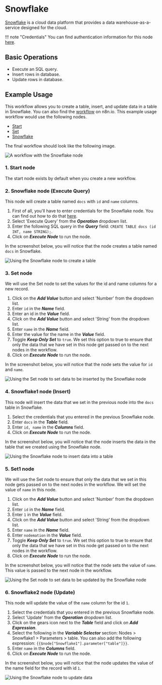 # Snowflake

[Snowflake](https://snowflake.com) is a cloud data platform that provides a data warehouse-as-a-service designed for the cloud.

!!! note "Credentials"
    You can find authentication information for this node [here](/integrations/credentials/snowflake/).


## Basic Operations

* Execute an SQL query.
* Insert rows in database.
* Update rows in database.

## Example Usage

This workflow allows you to create a table, insert, and update data in a table in Snowflake. You can also find the [workflow](https://n8n.io/workflows/824) on n8n.io. This example usage workflow would use the following nodes.
- [Start](/integrations/core-nodes/n8n-nodes-base.start/)
- [Set](/integrations/core-nodes/n8n-nodes-base.set/)
- [Snowflake]()

The final workflow should look like the following image.

![A workflow with the Snowflake node](/_images/integrations/nodes/snowflake/workflow.png)

### 1. Start node

The start node exists by default when you create a new workflow.


### 2. Snowflake node (Execute Query)

This node will create a table named `docs` with `id` and `name` columns.

1. First of all, you'll have to enter credentials for the Snowflake node. You can find out how to do that [here](/integrations/credentials/snowflake/).
2. Select 'Execute Query' from the ***Operation*** dropdown list.
3. Enter the following SQL query in the ***Query*** field: `CREATE TABLE docs (id INT, name STRING);`.
4. Click on ***Execute Node*** to run the node.

In the screenshot below, you will notice that the node creates a table named `docs` in Snowflake.

![Using the Snowflake node to create a table](/_images/integrations/nodes/snowflake/snowflake_node.png)


### 3. Set node

We will use the Set node to set the values for the id and name columns for a new record.

1. Click on the ***Add Value*** button and select 'Number' from the dropdown list.
2. Enter `id` in the ***Name*** field.
3. Enter an id in the ***Value*** field.
3. Click on the ***Add Value*** button and select 'String' from the dropdown list.
4. Enter `name` in the ***Name*** field.
5. Enter the value for the name in the ***Value*** field.
6. Toggle ***Keep Only Set*** to `true`. We set this option to true to ensure that only the data that we have set in this node get passed on to the next nodes in the workflow.
7. Click on ***Execute Node*** to run the node.

In the screenshot below, you will notice that the node sets the value for `id` and `name`.

![Using the Set node to set data to be inserted by the Snowflake node](/_images/integrations/nodes/snowflake/set_node.png)

### 4. Snowflake1 node (Insert)

This node will insert the data that we set in the previous node into the `docs` table in Snowflake.

1. Select the credentials that you entered in the previous Snowflake node.
2. Enter `docs` in the ***Table*** field.
3. Enter `id, name` in the ***Columns*** field.
4. Click on ***Execute Node*** to run the node.

In the screenshot below, you will notice that the node inserts the data in the table that we created using the Snowflake node.

![Using the Snowflake node to insert data into a table](/_images/integrations/nodes/snowflake/snowflake1_node.png)

### 5. Set1 node

We will use the Set node to ensure that only the data that we set in this node gets passed on to the next nodes in the workflow. We will set the value of `name` in this node.

1. Click on the ***Add Value*** button and select 'Number' from the dropdown list.
2. Enter `id` in the ***Name*** field.
3. Enter `1` in the ***Value*** field.
4. Click on the ***Add Value*** button and select 'String' from the dropdown list.
5. Enter `name` in the ***Name*** field.
6. Enter `nodemation` in the ***Value*** field.
7. Toggle ***Keep Only Set*** to `true`. We set this option to true to ensure that only the data that we have set in this node get passed on to the next nodes in the workflow.
8. Click on ***Execute Node*** to run the node.

In the screenshot below, you will notice that the node sets the value of `name`. This value is passed to the next node in the workflow.

![Using the Set node to set data to be updated by the Snowflake node](/_images/integrations/nodes/snowflake/set1_node.png)

### 6. Snowflake2 node (Update)

This node will update the value of the `name` column for the id `1`.

1. Select the credentials that you entered in the previous Snowflake node.
2. Select 'Update' from the ***Operation*** dropdown list.
3. Click on the gears icon next to the ***Table*** field and click on ***Add Expression***.
4. Select the following in the ***Variable Selector*** section: Nodes > Snowflake1 > Parameters > table. You can also add the following expression: `{{$node["Snowflake1"].parameter["table"]}}`.
4. Enter `name` in the ***Columns*** field.
5. Click on ***Execute Node*** to run the node.

In the screenshot below, you will notice that the node updates the value of the name field for the record with id `1`.

![Using the Snowflake node to update data](/_images/integrations/nodes/snowflake/snowflake2_node.png)
